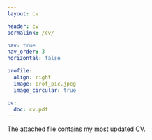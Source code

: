 ```yaml
---
layout: cv

header: cv
permalink: /cv/

nav: true
nav_order: 3
horizontal: false

profile:
  align: right
  image: prof_pic.jpeg
  image_circular: true

cv:
  doc: cv.pdf
---
```


The attached file contains my most updated CV.
